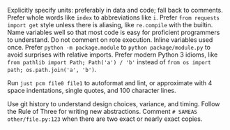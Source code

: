 Explicitly specify units: preferably in data and code; fall back to comments. Prefer whole words
like `index` to abbreviations like `i`. Prefer `from requests import get` style unless there is
aliasing, like `re.compile` with the builtin. Name variables well so that most code is easy for
proficient programmers to understand. Do not comment on rote execution. Inline variables used once.
Prefer `python -m package.module` to `python package/module.py` to avoid surprises with relative
imports. Prefer modern Python 3 idioms, like `from pathlib import Path; Path('a') / 'b'` instead of
`from os import path; os.path.join('a', 'b')`.

Run `just pcm file0 file1` to autoformat and lint, or approximate with 4 space indentations, single
quotes, and 100 character lines.

Use git history to understand design choices, variance, and timing. Follow the Rule of Three for
writing new abstractions. Comment `# SAMEAS other/file.py:123` when there are two exact or nearly
exact copies.
